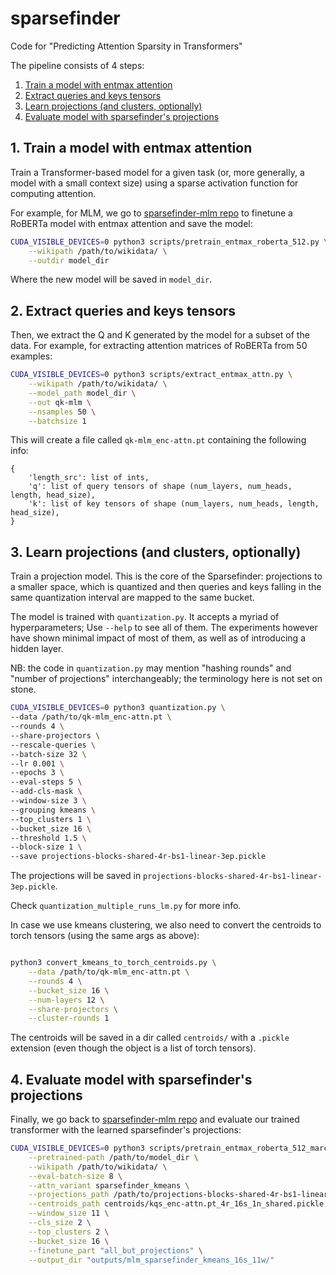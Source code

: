 # sparsefinder
Code for "Predicting Attention Sparsity in Transformers"

The pipeline consists of 4 steps:
1. [Train a model with entmax attention](#sparsefinder-step-1)
2. [Extract queries and keys tensors](#sparsefinder-step-2)
3. [Learn projections (and clusters, optionally)](#sparsefinder-step-3)
4. [Evaluate model with sparsefinder's projections](#sparsefinder-step-4)

<div id="sparsefinder-step-1"></div>

## 1. Train a model with entmax attention

Train a Transformer-based model for a given task (or, more generally, a model with a small context size) using a sparse activation function for computing attention. 

For example, for MLM, we go to [sparsefinder-mlm repo]() to finetune a RoBERTa model with entmax attention and save the model:
```bash
CUDA_VISIBLE_DEVICES=0 python3 scripts/pretrain_entmax_roberta_512.py \
    --wikipath /path/to/wikidata/ \
    --outdir model_dir
````

Where the new model will be saved in `model_dir`.


<div id="sparsefinder-step-2"></div>

## 2. Extract queries and keys tensors

Then, we extract the Q and K generated by the model for a subset of the data. For example, for extracting attention matrices of RoBERTa from 50 examples:
```bash
CUDA_VISIBLE_DEVICES=0 python3 scripts/extract_entmax_attn.py \
    --wikipath /path/to/wikidata/ \
    --model_path model_dir \
    --out qk-mlm \
    --nsamples 50 \
    --batchsize 1
```

This will create a file called `qk-mlm_enc-attn.pt` containing the following info:
```
{
    'length_src': list of ints, 
    'q': list of query tensors of shape (num_layers, num_heads, length, head_size), 
    'k': list of key tensors of shape (num_layers, num_heads, length, head_size),
}
```


<div id="sparsefinder-step-3"></div>

## 3. Learn projections (and clusters, optionally)

Train a projection model. This is the core of the Sparsefinder: projections to a smaller space, which is quantized and then queries and keys falling in the same quantization interval are mapped to the same bucket. 

The model is trained with `quantization.py`. It accepts a myriad of hyperparameters; Use `--help` to see all of them. The experiments however have shown minimal impact of most of them, as well as of introducing a hidden layer.

NB: the code in `quantization.py` may mention "hashing rounds" and "number of projections" interchangeably; the terminology here is not set on stone.

```bash
CUDA_VISIBLE_DEVICES=0 python3 quantization.py \
--data /path/to/qk-mlm_enc-attn.pt \
--rounds 4 \
--share-projectors \
--rescale-queries \
--batch-size 32 \
--lr 0.001 \
--epochs 3 \
--eval-steps 5 \
--add-cls-mask \
--window-size 3 \
--grouping kmeans \
--top_clusters 1 \
--bucket_size 16 \
--threshold 1.5 \
--block-size 1 \
--save projections-blocks-shared-4r-bs1-linear-3ep.pickle
```

The projections will be saved in `projections-blocks-shared-4r-bs1-linear-3ep.pickle`. 

Check `quantization_multiple_runs_lm.py` for more info.

In case we use kmeans clustering, we also need to convert the centroids to torch tensors (using the same args as above):
```bash

python3 convert_kmeans_to_torch_centroids.py \
    --data /path/to/qk-mlm_enc-attn.pt \
    --rounds 4 \
    --bucket_size 16 \
    --num-layers 12 \
    --share-projectors \
    --cluster-rounds 1
```

The centroids will be saved in a dir called `centroids/` with a `.pickle` extension (even though the object is a list of torch tensors).


<div id="sparsefinder-step-4"></div>

## 4. Evaluate model with sparsefinder's projections

Finally, we go back to [sparsefinder-mlm repo]() and evaluate our trained transformer with the learned sparsefinder's projections:

```bash
CUDA_VISIBLE_DEVICES=0 python3 scripts/pretrain_entmax_roberta_512_marcos.py \
    --pretrained-path /path/to/model_dir \
    --wikipath /path/to/wikidata/ \
    --eval-batch-size 8 \
    --attn_variant sparsefinder_kmeans \
    --projections_path /path/to/projections-blocks-shared-4r-bs1-linear-3ep.pickle \
    --centroids_path centroids/kqs_enc-attn.pt_4r_16s_1n_shared.pickle \
    --window_size 11 \
    --cls_size 2 \
    --top_clusters 2 \
    --bucket_size 16 \
    --finetune_part "all_but_projections" \
    --output_dir "outputs/mlm_sparsefinder_kmeans_16s_11w/"
```

